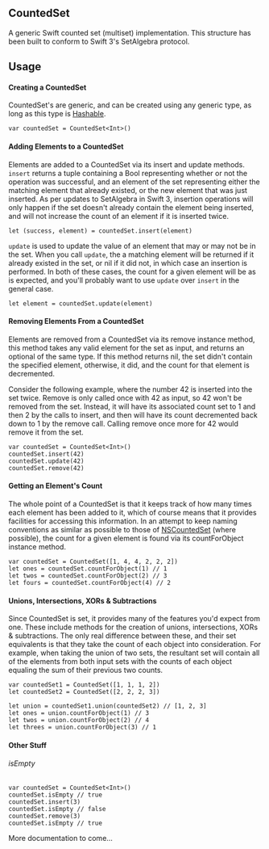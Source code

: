 ## CountedSet

A generic Swift counted set (multiset) implementation. This structure has been built to conform to Swift 3's SetAlgebra protocol.

## Usage

#### Creating a CountedSet

CountedSet's are generic, and can be created using any generic type, as long as this type is [Hashable](http://swiftdoc.org/v2.0/protocol/Hashable/).

~~~{swift}
var countedSet = CountedSet<Int>()
~~~

#### Adding Elements to a CountedSet
Elements are added to a CountedSet via its insert and update methods. `insert` returns a tuple containing a Bool representing whether or not the operation was successful, and an element of the set representing either the matching element that already existed, or the new element that was just inserted. As per updates to SetAlgebra in Swift 3, insertion operations will only happen if the set doesn't already contain the element being inserted, and will not increase the count of an element if it is inserted twice.

~~~{swift}
let (success, element) = countedSet.insert(element)
~~~

`update` is used to update the value of an element that may or may not be in the set. When you call `update`, the a matching element will be returned if it already existed in the set, or nil if it did not, in which case an insertion is performed. In both of these cases, the count for a given element will be as is expected, and you'll probably want to use `update` over `insert` in the general case.

~~~{swift}
let element = countedSet.update(element)
~~~

#### Removing Elements From a CountedSet
Elements are removed from a CountedSet via its remove instance method, this method takes any valid element for the set as input, and returns an optional of the same type. If this method returns nil, the set didn't contain the specified element, otherwise, it did, and the count for that element is decremented.

Consider the following example, where the number 42 is inserted into the set twice. Remove is only called once with 42 as input, so 42 won't be removed from the set. Instead, it will have its associated count set to 1 and then 2 by the calls to insert, and then will have its count decremented back down to 1 by the remove call. Calling remove once more for 42 would remove it from the set.

~~~{swift}
var countedSet = CountedSet<Int>()
countedSet.insert(42)
countedSet.update(42)
countedSet.remove(42)
~~~

#### Getting an Element's Count
The whole point of a CountedSet is that it keeps track of how many times each element has been added to it, which of course means that it provides facilities for accessing this information. In an attempt to keep naming conventions as similar as possible to those of [NSCountedSet](https://developer.apple.com/library/mac/documentation/Cocoa/Reference/Foundation/Classes/NSCountedSet_Class/#//apple_ref/occ/instm/NSCountedSet/countForObject:) (where possible), the count for a given element is found via its countForObject instance method.

~~~{swift}
var countedSet = CountedSet([1, 4, 4, 2, 2, 2])
let ones = countedSet.countForObject(1) // 1
let twos = countedSet.countForObject(2) // 3
let fours = countedSet.countForObject(4) // 2
~~~

#### Unions, Intersections, XORs & Subtractions
Since CountedSet is set, it provides many of the features you'd expect from one. These include methods for the creation of unions, intersections, XORs & subtractions. The only real difference between these, and their set equivalents is that they take the count of each object into consideration. For example, when taking the union of two sets, the resultant set will contain all of the elements from both input sets with the counts of each object equaling the sum of their previous two counts.

~~~{swift}
var countedSet1 = CountedSet([1, 1, 1, 2])
let countedSet2 = CountedSet([2, 2, 2, 3])

let union = countedSet1.union(countedSet2) // [1, 2, 3]
let ones = union.countForObject(1) // 3
let twos = union.countForObject(2) // 4
let threes = union.countForObject(3) // 1
~~~

#### Other Stuff

###### isEmpty
~~~{swift}
var countedSet = CountedSet<Int>()
countedSet.isEmpty // true
countedSet.insert(3)
countedSet.isEmpty // false
countedSet.remove(3)
countedSet.isEmpty // true
~~~

More documentation to come...
